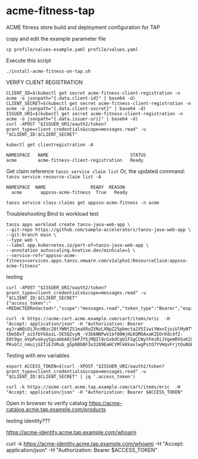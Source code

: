 # acme-fitness-tap
ACME fitness store build and deployment configuration for TAP 

copy and edit the example parameter file 
```
cp profile/values-example.yaml profile/values.yaml
```

Execute this script 
```
./install-acme-fitness-on-tap.sh
```

VERIFY CLIENT REGISTRATION
```
CLIENT_ID=$(kubectl get secret acme-fitness-client-registration -n acme -o jsonpath="{.data.client-id}" | base64 -d) 
CLIENT_SECRET=$(kubectl get secret acme-fitness-client-registration -n acme -o jsonpath="{.data.client-secret}" | base64 -d) 
ISSUER_URI=$(kubectl get secret acme-fitness-client-registration -n acme -o jsonpath="{.data.issuer-uri}" | base64 -d) 
curl -XPOST "$ISSUER_URI/oauth2/token?grant_type=client_credentials&scope=messages.read" -u "$CLIENT_ID:$CLIENT_SECRET"
```

`kubectl get clientregistration -A`
```
NAMESPACE   NAME                               STATUS
acme        acme-fitness-client-registration   Ready
```
 

Get claim reference
`tanzu service claim list`
Or, the updated command:
`tanzu service resource-claim list -A`
```
NAMESPACE  NAME                 READY  REASON  
  acme       appsso-acme-fitness  True   Ready  
```

`tanzu service class-claims get appsso-acme-fitness -n acme`

Troubleshooting
Bind to workload test 
```
tanzu apps workload create tanzu-java-web-app \
--git-repo https://github.com/sample-accelerators/tanzu-java-web-app \
--git-branch main \
--type web \
--label app.kubernetes.io/part-of=tanzu-java-web-app \
--annotation autoscaling.knative.dev/minScale=1 \
--service-ref="appsso-acme-fitness=services.apps.tanzu.vmware.com/v1alpha1:ResourceClaim:appsso-acme-fitness"
```

testing
```
curl -XPOST "$ISSUER_URI/oauth2/token?grant_type=client_credentials&scope=messages.read" -u "$CLIENT_ID:$CLIENT_SECRET" 
{"access_token":"<REDACTEDRedacted>","scope":"messages.read","token_type":"Bearer","expires_in":299}%        

curl -k https://acme-cart.acme.example.com/cart/items/eric  -H "Accept: application/json" -H "Authorization: Bearer eyJraWQiOiJhcHBzc28tYWNtZS1maXRuZXNzLXNpZ25pbmcta2V5IiwiYWxnIjoiUlMyNTYifQ.eyJzdWIiOiJhY21lX2FjbWUtZml0bmVzcy1jbGllbnQtcmVnaXN0cmF0aW9uIiwiYXVkIjoiYWNtZV9hY21lLWZpdG5lc3MtY2xpZW50LXJlZ2lzdHJhdGlvbiIsIm5iZiI6MTY3NTU0MTIzMSwic2NvcGUiOlsibWVzc2FnZXMucmVhZCJdLCJpc3MiOiJodHRwOlwvXC9hcHBzc28tYWNtZS1maXRuZXNzLmFjbWUudGFwLnN5bmFibGUuaW8iLCJleHAiOjE2NzU1NDE1MzEsImlhdCI6MTY3NTU0MTIzMX0.nBqIvgmBwRJ2P8LkaM30tt3mg6Gl6Ft1lBFTQM2x1WxSoCyhEnCnQLO_-tDm5DvT_oi5fbYG6aiL-5E5QZvyN_-V3b6NNPwVibf00WjHLKQMOAxaKIEOrKdc4fZ-EOt9go_mVpPvokyySgsabbA0jSkPJY5jMQIl9cGxbdCqUiFSgCCWytFmiRiJVgemRVGxK2XPtTieTc5M7o3lftSqogXN2ktS3RrppwXdPtrrRZd-PKuGtJ_nmuijGIfiEJVRub_gSp6BbBF3o3289EaHCYMlkKkaxlwgPstO7YVHqvFrjtOuNGRNlxSECyIis0AGc3xhcgAAB_xSTpchSZOi1g"
```
Testing with env variables
```
export ACCESS_TOKEN=$(curl -XPOST "$ISSUER_URI/oauth2/token?grant_type=client_credentials&scope=messages.read" -u "$CLIENT_ID:$CLIENT_SECRET" | jq '.access_token')

curl -k https://acme-cart.acme.tap.example.com/cart/items/eric  -H "Accept: application/json" -H "Authorization: Bearer $ACCESS_TOKEN"
```

Open in browser to verify catalog
https://acme-catalog.acme.tap.example.com/products


testing identity???

https://acme-identity.acme.tap.example.com/whoami

curl -k https://acme-identity.acme.tap.example.com/whoami  -H "Accept: application/json" -H "Authorization: Bearer $ACCESS_TOKEN"


